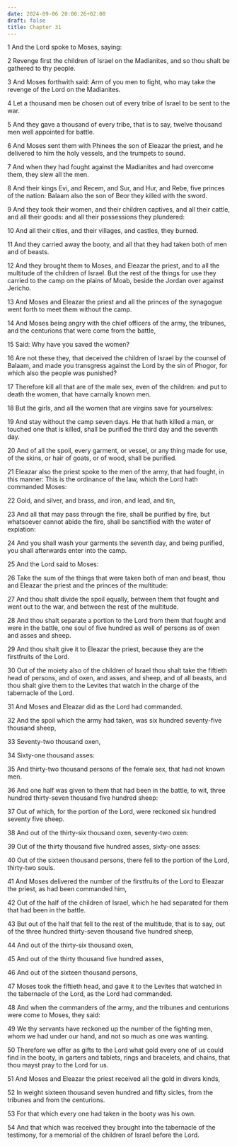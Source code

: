 ```yaml
---
date: 2024-09-06 20:00:26+02:00
draft: false
title: Chapter 31
---
```




1 And the Lord spoke to Moses, saying:

2 Revenge first the children of Israel on the Madianites, and so thou shalt be gathered to thy people.

3 And Moses forthwith said: Arm of you men to fight, who may take the revenge of the Lord on the Madianites.

4 Let a thousand men be chosen out of every tribe of Israel to be sent to the war.

5 And they gave a thousand of every tribe, that is to say, twelve thousand men well appointed for battle.

6 And Moses sent them with Phinees the son of Eleazar the priest, and he delivered to him the holy vessels, and the trumpets to sound.

7 And when they had fought against the Madianites and had overcome them, they slew all the men.

8 And their kings Evi, and Recem, and Sur, and Hur, and Rebe, five princes of the nation: Balaam also the son of Beor they killed with the sword.

9 And they took their women, and their children captives, and all their cattle, and all their goods: and all their possessions they plundered:

10 And all their cities, and their villages, and castles, they burned.

11 And they carried away the booty, and all that they had taken both of men and of beasts.

12 And they brought them to Moses, and Eleazar the priest, and to all the multitude of the children of Israel. But the rest of the things for use they carried to the camp on the plains of Moab, beside the Jordan over against Jericho.

13 And Moses and Eleazar the priest and all the princes of the synagogue went forth to meet them without the camp.

14 And Moses being angry with the chief officers of the army, the tribunes, and the centurions that were come from the battle,

15 Said: Why have you saved the women?

16 Are not these they, that deceived the children of Israel by the counsel of Balaam, and made you transgress against the Lord by the sin of Phogor, for which also the people was punished?

17 Therefore kill all that are of the male sex, even of the children: and put to death the women, that have carnally known men.

18 But the girls, and all the women that are virgins save for yourselves:

19 And stay without the camp seven days. He that hath killed a man, or touched one that is killed, shall be purified the third day and the seventh day.

20 And of all the spoil, every garment, or vessel, or any thing made for use, of the skins, or hair of goats, or of wood, shall be purified.

21 Eleazar also the priest spoke to the men of the army, that had fought, in this manner: This is the ordinance of the law, which the Lord hath commanded Moses:

22 Gold, and silver, and brass, and iron, and lead, and tin,

23 And all that may pass through the fire, shall be purified by fire, but whatsoever cannot abide the fire, shall be sanctified with the water of expiation:

24 And you shall wash your garments the seventh day, and being purified, you shall afterwards enter into the camp.

25 And the Lord said to Moses:

26 Take the sum of the things that were taken both of man and beast, thou and Eleazar the priest and the princes of the multitude:

27 And thou shalt divide the spoil equally, between them that fought and went out to the war, and between the rest of the multitude.

28 And thou shalt separate a portion to the Lord from them that fought and were in the battle, one soul of five hundred as well of persons as of oxen and asses and sheep.

29 And thou shalt give it to Eleazar the priest, because they are the firstfruits of the Lord.

30 Out of the moiety also of the children of Israel thou shalt take the fiftieth head of persons, and of oxen, and asses, and sheep, and of all beasts, and thou shalt give them to the Levites that watch in the charge of the tabernacle of the Lord.

31 And Moses and Eleazar did as the Lord had commanded.

32 And the spoil which the army had taken, was six hundred seventy-five thousand sheep,

33 Seventy-two thousand oxen,

34 Sixty-one thousand asses:

35 And thirty-two thousand persons of the female sex, that had not known men.

36 And one half was given to them that had been in the battle, to wit, three hundred thirty-seven thousand five hundred sheep:

37 Out of which, for the portion of the Lord, were reckoned six hundred seventy five sheep.

38 And out of the thirty-six thousand oxen, seventy-two oxen:

39 Out of the thirty thousand five hundred asses, sixty-one asses:

40 Out of the sixteen thousand persons, there fell to the portion of the Lord, thirty-two souls.

41 And Moses delivered the number of the firstfruits of the Lord to Eleazar the priest, as had been commanded him,

42 Out of the half of the children of Israel, which he had separated for them that had been in the battle.

43 But out of the half that fell to the rest of the multitude, that is to say, out of the three hundred thirty-seven thousand five hundred sheep,

44 And out of the thirty-six thousand oxen,

45 And out of the thirty thousand five hundred asses,

46 And out of the sixteen thousand persons,

47 Moses took the fiftieth head, and gave it to the Levites that watched in the tabernacle of the Lord, as the Lord had commanded.

48 And when the commanders of the army, and the tribunes and centurions were come to Moses, they said:

49 We thy servants have reckoned up the number of the fighting men, whom we had under our hand, and not so much as one was wanting.

50 Therefore we offer as gifts to the Lord what gold every one of us could find in the booty, in garters and tablets, rings and bracelets, and chains, that thou mayst pray to the Lord for us.

51 And Moses and Eleazar the priest received all the gold in divers kinds,

52 In weight sixteen thousand seven hundred and fifty sicles, from the tribunes and from the centurions.

53 For that which every one had taken in the booty was his own.

54 And that which was received they brought into the tabernacle of the testimony, for a memorial of the children of Israel before the Lord.

